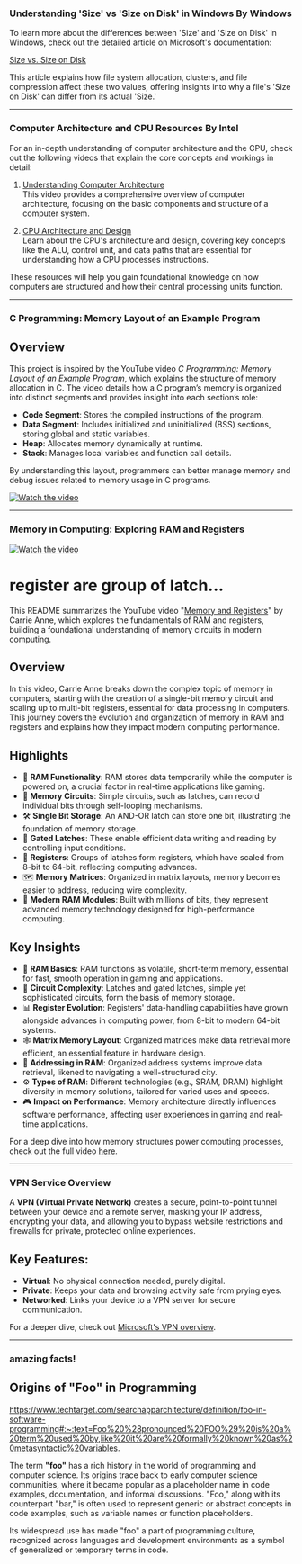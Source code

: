 ### Understanding 'Size' vs 'Size on Disk' in Windows By Windows

To learn more about the differences between 'Size' and 'Size on Disk' in Windows, check out the detailed article on Microsoft's documentation:

[Size vs. Size on Disk](https://learn.microsoft.com/en-us/previous-versions/technet-magazine/hh148159(v=msdn.10)?redirectedfrom=MSDN)

This article explains how file system allocation, clusters, and file compression affect these two values, offering insights into why a file's 'Size on Disk' can differ from its actual 'Size.'


----------------------------------------------------------------------------------------------------------------


### Computer Architecture and CPU Resources By Intel

For an in-depth understanding of computer architecture and the CPU, check out the following videos that explain the core concepts and workings in detail:

1. [Understanding Computer Architecture](https://www.youtube.com/watch?v=vgPFzblBh7w)  
   This video provides a comprehensive overview of computer architecture, focusing on the basic components and structure of a computer system.

2. [CPU Architecture and Design](https://www.youtube.com/watch?v=o_WXTRS2qTY)  
   Learn about the CPU's architecture and design, covering key concepts like the ALU, control unit, and data paths that are essential for understanding how a CPU processes instructions.

These resources will help you gain foundational knowledge on how computers are structured and how their central processing units function.

--------------------------------------------------------------------------------------------------------------



### C Programming: Memory Layout of an Example Program

## Overview

This project is inspired by the YouTube video *C Programming: Memory Layout of an Example Program*, which explains the structure of memory allocation in C. The video details how a C program’s memory is organized into distinct segments and provides insight into each section’s role:

- **Code Segment**: Stores the compiled instructions of the program.
- **Data Segment**: Includes initialized and uninitialized (BSS) sections, storing global and static variables.
- **Heap**: Allocates memory dynamically at runtime.
- **Stack**: Manages local variables and function call details.

By understanding this layout, programmers can better manage memory and debug issues related to memory usage in C programs.


[![Watch the video](https://img.youtube.com/vi/cZNFzSJCW-I/maxresdefault.jpg)](https://www.youtube.com/watch?v=cZNFzSJCW-I)


-----------------------------------------------------------------------

### Memory in Computing: Exploring RAM and Registers

[![Watch the video](https://img.youtube.com/vi/fpnE6UAfbtU/maxresdefault.jpg)](https://www.youtube.com/watch?v=fpnE6UAfbtU)

# register are group of latch...
This README summarizes the YouTube video "[Memory and Registers](https://www.youtube.com/watch?v=fpnE6UAfbtU)" by Carrie Anne, which explores the fundamentals of RAM and registers, building a foundational understanding of memory circuits in modern computing.

## Overview

In this video, Carrie Anne breaks down the complex topic of memory in computers, starting with the creation of a single-bit memory circuit and scaling up to multi-bit registers, essential for data processing in computers. This journey covers the evolution and organization of memory in RAM and registers and explains how they impact modern computing performance.

## Highlights

- 🧠 **RAM Functionality**: RAM stores data temporarily while the computer is powered on, a crucial factor in real-time applications like gaming.
- 🔄 **Memory Circuits**: Simple circuits, such as latches, can record individual bits through self-looping mechanisms.
- 🛠️ **Single Bit Storage**: An AND-OR latch can store one bit, illustrating the foundation of memory storage.
- 🔑 **Gated Latches**: These enable efficient data writing and reading by controlling input conditions.
- 📏 **Registers**: Groups of latches form registers, which have scaled from 8-bit to 64-bit, reflecting computing advances.
- 🗺️ **Memory Matrices**: Organized in matrix layouts, memory becomes easier to address, reducing wire complexity.
- 💾 **Modern RAM Modules**: Built with millions of bits, they represent advanced memory technology designed for high-performance computing.

## Key Insights

- 🧩 **RAM Basics**: RAM functions as volatile, short-term memory, essential for fast, smooth operation in gaming and applications.
- 🔗 **Circuit Complexity**: Latches and gated latches, simple yet sophisticated circuits, form the basis of memory storage.
- 📊 **Register Evolution**: Registers' data-handling capabilities have grown alongside advances in computing power, from 8-bit to modern 64-bit systems.
- 🕸️ **Matrix Memory Layout**: Organized matrices make data retrieval more efficient, an essential feature in hardware design.
- 🔀 **Addressing in RAM**: Organized address systems improve data retrieval, likened to navigating a well-structured city.
- ⚙️ **Types of RAM**: Different technologies (e.g., SRAM, DRAM) highlight diversity in memory solutions, tailored for varied uses and speeds.
- 🎮 **Impact on Performance**: Memory architecture directly influences software performance, affecting user experiences in gaming and real-time applications.

For a deep dive into how memory structures power computing processes, check out the full video [here](https://www.youtube.com/watch?v=fpnE6UAfbtU).


--------------------------------------------------------------------------------------------------------------------

### VPN Service Overview

A **VPN (Virtual Private Network)** creates a secure, point-to-point tunnel between your device and a remote server, masking your IP address, encrypting your data, and allowing you to bypass website restrictions and firewalls for private, protected online experiences.

## Key Features:
- **Virtual**: No physical connection needed, purely digital.
- **Private**: Keeps your data and browsing activity safe from prying eyes.
- **Networked**: Links your device to a VPN server for secure communication.

For a deeper dive, check out [Microsoft's VPN overview](https://azure.microsoft.com/en-in/resources/cloud-computing-dictionary/what-is-vpn).




-----------------------------------------------------------------------------------------------------------------------

### amazing facts!



## Origins of "Foo" in Programming  


https://www.techtarget.com/searchapparchitecture/definition/foo-in-software-programming#:~:text=Foo%20%28pronounced%20FOO%29%20is%20a%20term%20used%20by,like%20it%20are%20formally%20known%20as%20metasyntactic%20variables.

The term **"foo"** has a rich history in the world of programming and computer science. Its origins trace back to early computer science communities, where it became popular as a placeholder name in code examples, documentation, and informal discussions. "Foo," along with its counterpart "bar," is often used to represent generic or abstract concepts in code examples, such as variable names or function placeholders.

Its widespread use has made "foo" a part of programming culture, recognized across languages and development environments as a symbol of generalized or temporary terms in code.
